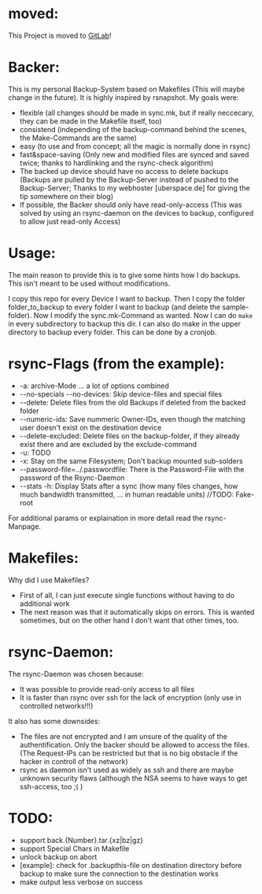 moved:
======
This Project is moved to [GitLab](https://gitlab.com/Thomas131/backer)!

Backer:
=======
This is my personal Backup-System based on Makefiles (This will maybe change in the future). It is highly inspired by rsnapshot. My goals were:
* flexible (all changes should be made in sync.mk, but if really neccecary, they can be made in the Makefile itself, too)
* consistend (independing of the backup-command behind the scenes, the Make-Commands are the same)
* easy (to use and from concept; all the magic is normally done in rsync)
* fast&space-saving (Only new and modified files are synced and saved twice; thanks to hardlinking and the rsync-check algorithm)
* The backed up device should have no access to delete backups (Backups are pulled by the Backup-Server instead of pushed to the Backup-Server; Thanks to my webhoster [uberspace.de] for giving the tip somewhere on their blog)
* If possible, the Backer should only have read-only-access (This was solved by using an rsync-daemon on the devices to backup, configured to allow just read-only Access)

Usage:
======
The main reason to provide this is to give some hints how I do backups. This isn't meant to be used without modifications.

I copy this repo for every Device I want to backup. Then I copy the folder folder_to_backup to every folder I want to backup (and delete the sample-folder). Now I modify the sync.mk-Command as wanted. Now I can do ```make``` in every subdirectory to backup this dir. I can also do make in the upper directory to backup every folder. This can be done by a cronjob.

rsync-Flags (from the example):
===============================
* -a: archive-Mode ... a lot of options combined
* --no-specials --no-devices: Skip device-files and special files
* --delete: Delete files from the old Backups if deleted from the backed folder
* --numeric-ids: Save nummeric Owner-IDs, even though the matching user doesn't exist on the destination device
* --delete-excluded: Delete files on the backup-folder, if they already exist there and are excluded by the exclude-command
* -u: TODO
* -x: Stay on the same Filesystem; Don't backup mounted sub-solders
* --password-file=../.passwordfile: There is the Password-File with the password of the Rsync-Daemon
* --stats -h: Display Stats after a sync (how many files changes, how much bandwidth transmitted, ... in human readable units)
//TODO: Fake-root

For additional params or explaination in more detail read the rsync-Manpage.

Makefiles:
==========
Why did I use Makefiles?

* First of all, I can just execute single functions without having to do additional work
* The next reason was that it automatically skips on errors. This is wanted sometimes, but on the other hand I don't want that other times, too.

rsync-Daemon:
=============
The rsync-Daemon was chosen because:
* It was possible to provide read-only access to all files
* It is faster than rsync over ssh for the lack of encryption (only use in controlled networks!!!)

It also has some downsides:
* The files are not encrypted and I am unsure of the quality of the authentification. Only the backer should be allowed to access the files. (The Request-IPs can be restricted but that is no big obstacle if the hacker in controll of the network)
* rsync as daemon isn't used as widely as ssh and there are maybe unknown security flaws (although the NSA seems to have ways to get ssh-access, too ;( )

TODO:
=====
* support back.{Number}.tar.{xz|bz|gz}
* support Special Chars in Makefile
* unlock backup on abort
* [example]: check for .backupthis-file on destination directory before backup to make sure the connection to the destination works
* make output less verbose on success
